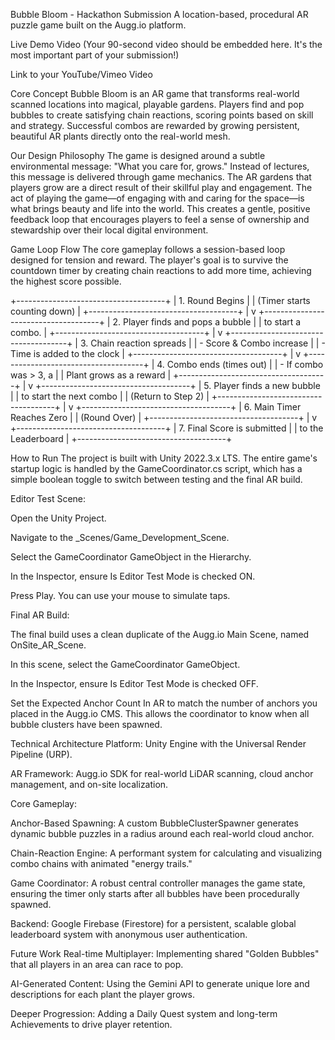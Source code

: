 Bubble Bloom - Hackathon Submission
A location-based, procedural AR puzzle game built on the Augg.io platform.

Live Demo Video
(Your 90-second video should be embedded here. It's the most important part of your submission!)

Link to your YouTube/Vimeo Video

Core Concept
Bubble Bloom is an AR game that transforms real-world scanned locations into magical, playable gardens. Players find and pop bubbles to create satisfying chain reactions, scoring points based on skill and strategy. Successful combos are rewarded by growing persistent, beautiful AR plants directly onto the real-world mesh.

Our Design Philosophy
The game is designed around a subtle environmental message: "What you care for, grows." Instead of lectures, this message is delivered through game mechanics. The AR gardens that players grow are a direct result of their skillful play and engagement. The act of playing the game—of engaging with and caring for the space—is what brings beauty and life into the world. This creates a gentle, positive feedback loop that encourages players to feel a sense of ownership and stewardship over their local digital environment.

Game Loop Flow
The core gameplay follows a session-based loop designed for tension and reward. The player's goal is to survive the countdown timer by creating chain reactions to add more time, achieving the highest score possible.

+-------------------------------------+
| 1. Round Begins                     |
|    (Timer starts counting down)     |
+-------------------------------------+
                  |
                  v
+-------------------------------------+
| 2. Player finds and pops a bubble   |
|    to start a combo.                |
+-------------------------------------+
                  |
                  v
+-------------------------------------+
| 3. Chain reaction spreads           |
|    - Score & Combo increase         |
|    - Time is added to the clock     |
+-------------------------------------+
                  |
                  v
+-------------------------------------+
| 4. Combo ends (times out)           |
|    - If combo was > 3, a            |
|      Plant grows as a reward        |
+-------------------------------------+
                  |
                  v
+-------------------------------------+
| 5. Player finds a new bubble        |
|    to start the next combo          |
|    (Return to Step 2)               |
+-------------------------------------+
                  |
                  v
+-------------------------------------+
| 6. Main Timer Reaches Zero          |
|    (Round Over)                     |
+-------------------------------------+
                  |
                  v
+-------------------------------------+
| 7. Final Score is submitted         |
|    to the Leaderboard               |
+-------------------------------------+

How to Run
The project is built with Unity 2022.3.x LTS. The entire game's startup logic is handled by the GameCoordinator.cs script, which has a simple boolean toggle to switch between testing and the final AR build.

Editor Test Scene:

Open the Unity Project.

Navigate to the _Scenes/Game_Development_Scene.

Select the GameCoordinator GameObject in the Hierarchy.

In the Inspector, ensure Is Editor Test Mode is checked ON.

Press Play. You can use your mouse to simulate taps.

Final AR Build:

The final build uses a clean duplicate of the Augg.io Main Scene, named OnSite_AR_Scene.

In this scene, select the GameCoordinator GameObject.

In the Inspector, ensure Is Editor Test Mode is checked OFF.

Set the Expected Anchor Count In AR to match the number of anchors you placed in the Augg.io CMS. This allows the coordinator to know when all bubble clusters have been spawned.

Technical Architecture
Platform: Unity Engine with the Universal Render Pipeline (URP).

AR Framework: Augg.io SDK for real-world LiDAR scanning, cloud anchor management, and on-site localization.

Core Gameplay:

Anchor-Based Spawning: A custom BubbleClusterSpawner generates dynamic bubble puzzles in a radius around each real-world cloud anchor.

Chain-Reaction Engine: A performant system for calculating and visualizing combo chains with animated "energy trails."

Game Coordinator: A robust central controller manages the game state, ensuring the timer only starts after all bubbles have been procedurally spawned.

Backend: Google Firebase (Firestore) for a persistent, scalable global leaderboard system with anonymous user authentication.

Future Work
Real-time Multiplayer: Implementing shared "Golden Bubbles" that all players in an area can race to pop.

AI-Generated Content: Using the Gemini API to generate unique lore and descriptions for each plant the player grows.

Deeper Progression: Adding a Daily Quest system and long-term Achievements to drive player retention.
